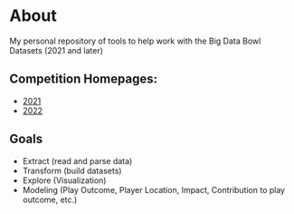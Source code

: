 # About

My personal repository of tools to help work with the Big Data Bowl Datasets (2021 and later)

## Competition Homepages:

- [2021](https://www.kaggle.com/c/nfl-big-data-bowl-2021)
- [2022](https://www.kaggle.com/c/nfl-big-data-bowl-2022)

## Goals 

- Extract (read and parse data)
- Transform (build datasets)
- Explore (Visualization)
- Modeling (Play Outcome, Player Location, Impact, Contribution to play outcome, etc.)


